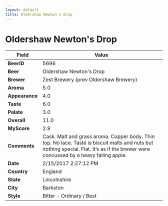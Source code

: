 ```yaml
---
layout: default
title: Oldershaw Newton's Drop
---
```


# Oldershaw Newton's Drop

| Field         | Value     |
|---------------|-----------|
| **BeerID** | 5696 |
| **Beer** | Oldershaw Newton's Drop |
| **Brewer** | Zest Brewery (prev Oldershaw Brewery) |
| **Aroma** | 5.0 |
| **Appearance** | 4.0 |
| **Taste** | 6.0 |
| **Palate** | 3.0 |
| **Overall** | 11.0 |
| **MyScore** | 2.9 |
| **Comments** | Cask. Malt and grass aroma. Copper body. Thin top. No lace. Taste is biscuit malts and nuts but nothing special. Flat. It’s as if the brewer were concussed by a heavy falling apple. |
| **Date** | 2/15/2017 2:27:12 PM |
| **Country** | England |
| **State** | Lincolnshire |
| **City** | Barkston |
| **Style** | Bitter - Ordinary / Best |

